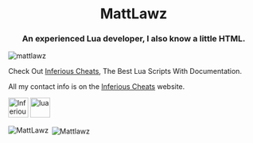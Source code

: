 <h1 align="center">MattLawz</h1>
<h3 align="center">An experienced Lua developer, I also know a little HTML.</h3>

<p align="left"> <img src="https://komarev.com/ghpvc/?username=mattlawz" alt="mattlawz" /> </p>

Check Out [Inferious Cheats](https://inferiouscheats.cf), The Best Lua Scripts With Documentation.

All my contact info is on the [Inferious Cheats](https://inferiouscheats.cf) website. 

<img src="https://i.imgur.com/e48J3LK.png" alt="Inferious Cheats" width="40" height="40"/> <img src="https://i.imgur.com/TFVIojD.png" alt="lua" width="40" height="40"/> 

<p><img align="left" src="https://github-readme-stats.vercel.app/api/top-langs/?username=MattLawz" alt="MattLawz" /></p>

<p>&nbsp;<img align="center" src="https://github-readme-stats.vercel.app/api?username=Mattlawz&show_icons=true" alt="Mattlawz" /></p>

